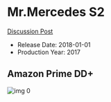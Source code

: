 # Mr.Mercedes S2

[Discussion Post](https://www.avsforum.com/threads/bass-eq-for-filtered-movies.2995212/post-59410474)

* Release Date: 2018-01-01
* Production Year: 2017

## Amazon Prime DD+

![img 0](https://i.imgur.com/26j0pzG.jpg)

